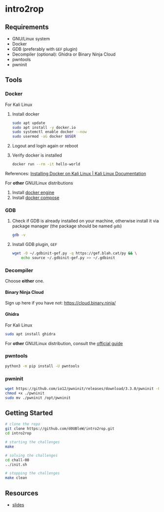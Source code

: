 # intro2rop

## Requirements

- GNU/Linux system
- Docker
- GDB (preferably with `GEF` plugin)
- Decompiler (optional): Ghidra or Binary Ninja Cloud
- pwntools
- pwninit

## Tools

### Docker

For Kali Linux

1. Install docker

   ```sh
   sudo apt update
   sudo apt install -y docker.io
   sudo systemctl enable docker --now
   sudo usermod -aG docker $USER
   ```

2. Logout and login again or reboot

3. Verify docker is installed

   ```sh
   docker run --rm -it hello-world
   ```

References: [Installing Docker on Kali Linux | Kali Linux Documentation](https://www.kali.org/docs/containers/installing-docker-on-kali/)

For **other** GNU/Linux distributions

1. Install [docker engine](https://docs.docker.com/engine/install/)
2. Install [docker compose](https://docs.docker.com/compose/install/linux/)

### GDB

1. Check if GDB is already installed on your machine, otherwise install it via package manager (the package should be named `gdb`)

   ```sh
   gdb -v
   ```

2. Install GDB plugin, `GEF`

   ```sh
   wget -O ~/.gdbinit-gef.py -q https://gef.blah.cat/py && \
       echo source ~/.gdbinit-gef.py >> ~/.gdbinit
   ```

### Decompiler

Choose **either** one.

#### Binary Ninja Cloud

Sign up here if you have not: <https://cloud.binary.ninja/>

#### Ghidra

For Kali Linux

```sh
sudo apt install ghidra
```

For **other** GNU/Linux distribution, consult the [official guide](https://htmlpreview.github.io/?https://github.com/NationalSecurityAgency/ghidra/blob/Ghidra_10.3.1_build/GhidraDocs/InstallationGuide.html)

### pwntools

```sh
python3 -m pip install -U pwntools
```

### pwninit

```sh
wget https://github.com/io12/pwninit/releases/download/3.3.0/pwninit -O pwninit
chmod +x ./pwninit
sudo mv ./pwninit /opt/pwninit
```

## Getting Started

```sh
# clone the repo
git clone https://github.com/d0UBleW/intro2rop.git
cd intro2rop

# starting the challenges
make

# solving the challenges
cd chall-00
../init.sh

# stopping the challenges
make clean
```

## Resources

- [slides](https://docs.google.com/presentation/d/1qCcrEg02nyrph3AhtreSfj_Djhz1GFHzYTJTXVNTDTY/edit?usp=sharing)
